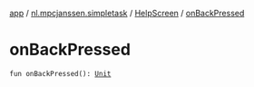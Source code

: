 [app](../../index.md) / [nl.mpcjanssen.simpletask](../index.md) / [HelpScreen](index.md) / [onBackPressed](.)

# onBackPressed

`fun onBackPressed(): `[`Unit`](https://kotlinlang.org/api/latest/jvm/stdlib/kotlin/-unit/index.html)
